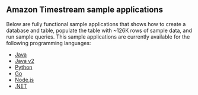 ## Amazon Timestream sample applications
Below are fully functional sample applications that shows how to create a database and table, 
populate the table with ~126K rows of sample data, and run sample queries. 
This sample applications are currently available for the following programming languages:

* [Java](https://github.com/awslabs/amazon-timestream-tools/blob/master/sample_apps/java/)
* [Java v2](https://github.com/awslabs/amazon-timestream-tools/blob/master/sample_apps/javaV2/)
* [Python](https://github.com/awslabs/amazon-timestream-tools/blob/master/sample_apps/python/)
* [Go](https://github.com/awslabs/amazon-timestream-tools/blob/master/sample_apps/go/)
* [Node.js](https://github.com/awslabs/amazon-timestream-tools/blob/master/sample_apps/js/)
* [.NET](https://github.com/awslabs/amazon-timestream-tools/blob/master/sample_apps/dotnet/)
